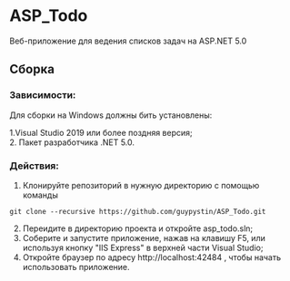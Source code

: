 # ASP_Todo
Веб-приложение для ведения списков задач на ASP.NET 5.0
## Сборка
### Зависимости:
Для сборки на Windows должны бить установлены:  

1.Visual Studio 2019 или более поздняя версия;  
2. Пакет разработчика .NET 5.0.
### Действия:  
1. Клонируйте репозиторий в нужную директорию с помощью команды
```
git clone --recursive https://github.com/guypystin/ASP_Todo.git
```
2. Переидите в директорию проекта и откройте asp_todo.sln;  
3. Соберите и запустите приложение, нажав на клавишу F5, или используя кнопку "IIS Express" в верхней части Visual Studio;
4. Откройте браузер по адресу http://localhost:42484 , чтобы начать использовать приложение.
